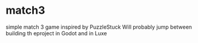 # match3
simple match 3 game inspired by PuzzleStuck 
Will probably jump between building th eproject in Godot and in Luxe
